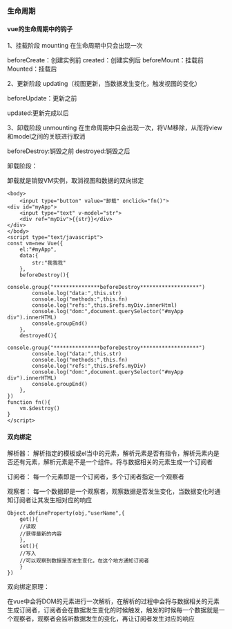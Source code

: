 ###  生命周期

#### vue的生命周期中的钩子

1、挂载阶段    mounting 	在生命周期中只会出现一次

beforeCreate：创建实例前
created：创建实例后
beforeMount：挂载前
Mounted：挂载后

2、更新阶段    updating（视图更新，当数据发生变化，触发视图的变化）

beforeUpdate：更新之前

updated:更新完成以后

3、卸载阶段    unmounting   	在生命周期中只会出现一次，将VM移除，从而将view和model之间的关联进行取消

beforeDestroy:销毁之前
destroyed:销毁之后

卸载阶段：

卸载就是销毁VM实例，取消视图和数据的双向绑定

```
<body>
    <input type="button" value="卸载" onclick="fn()">
<div id="myApp">
    <input type="text" v-model="str">
    <div ref="myDiv">{{str}}</div>
</div>
</body>
<script type="text/javascript">
const vm=new Vue({
    el:"#myApp",
    data:{
        str:"我我我"
    },
    beforeDestroy(){
        console.group("***************beforeDestroy*******************")
        console.log("data:",this.str)
        console.log("methods:",this.fn)
        console.log("refs:",this.$refs.myDiv.innerHtml)
        console.log("dom:",document.querySelector("#myApp div").innerHTML)
        console.groupEnd()
    },
    destroyed(){
        console.group("***************beforeDestroy*******************")
        console.log("data:",this.str)
        console.log("methods:",this.fn)
        console.log("refs:",this.$refs.myDiv)
        console.log("dom:",document.querySelector("#myApp div").innerHTML)
        console.groupEnd()
    },
})
function fn(){
    vm.$destroy()
}
</script>
```

#### 双向绑定

解析器：
解析指定的模板或el当中的元素，解析元素是否有指令，解析元素内是否还有元素，解析元素是不是一个组件。将与数据相关的元素生成一个订阅者

订阅者：
每一个元素即是一个订阅者，多个订阅者指定一个观察者

观察者：
每一个数据即是一个观察者，观察数据是否发生变化，当数据变化时通知订阅者让其发生相对应的响应

```
Object.defineProperty(obj,"userName",{
	get(){
	//读取
	//获得最新的内容
	},
	set(){
	//写入
	//可以观察到数据是否发生变化，在这个地方通知订阅者
	}
})
```

双向绑定原理：

在vue中会将DOM的元素进行一次解析，在解析的过程中会将与数据相关的元素生成订阅者，订阅者会在数据发生变化的时候触发，触发的时候每一个数据就是一个观察者，观察者会监听数据发生的变化，再让订阅者发生对应的响应